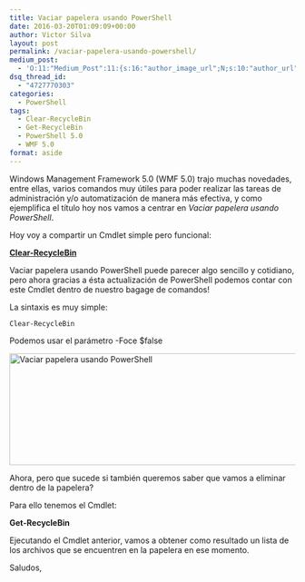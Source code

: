 ```yaml
---
title: Vaciar papelera usando PowerShell
date: 2016-03-20T01:09:09+00:00
author: Victor Silva
layout: post
permalink: /vaciar-papelera-usando-powershell/
medium_post:
  - 'O:11:"Medium_Post":11:{s:16:"author_image_url";N;s:10:"author_url";N;s:11:"byline_name";N;s:12:"byline_email";N;s:10:"cross_link";s:2:"no";s:2:"id";N;s:21:"follower_notification";s:3:"yes";s:7:"license";s:19:"all-rights-reserved";s:14:"publication_id";s:2:"-1";s:6:"status";s:4:"none";s:3:"url";N;}'
dsq_thread_id:
  - "4727770303"
categories:
  - PowerShell
tags:
  - Clear-RecycleBin
  - Get-RecycleBin
  - PowerShell 5.0
  - WMF 5.0
format: aside
---
```

Windows Management Framework 5.0 (WMF 5.0) trajo muchas novedades, entre ellas, varios comandos muy útiles para poder realizar las tareas de administración y/o automatización de manera más efectiva, y como ejemplifica el título hoy nos vamos a centrar en _Vaciar papelera usando PowerShell_.

Hoy voy a compartir un Cmdlet simple pero funcional:

**[Clear-RecycleBin](https://technet.microsoft.com/es-es/library/mt427394.aspx)**

Vaciar papelera usando PowerShell puede parecer algo sencillo y cotidiano, pero ahora gracias a ésta actualización de PowerShell podemos contar con este Cmdlet dentro de nuestro bagage de comandos!

La sintaxis es muy simple:

    Clear-RecycleBin
    

Podemos usar el parámetro -Foce $false

<img src="https://lh3.googleusercontent.com/Sxi5IDSt1-p4hwdBxbG9gE69NWZyKvlxMfSuB1qt6SsYIbjNFXs5_kd_xvH029faFv83x853lbn6j7lmfS4V_Rf4hujKzIa2EkZ4jeaf5028FmdeZVGgtA3MJ9ZRHmIAZGHbfjNggKnN1d7wh1nXBH5jwG7XdfHzKXog9wrSGmMIfc0IH7VYmjsu_RF2AeSMe-tJtNwvod28rkPuNEtFmnBvWvlhq80foa2YmCeuXPeLKJu8wzzaSZK711ITVa0CZNJAZfgmsfA467ctpXYVxh8Yr2rPv0CmqqFxSvxLCYCCbeg0HpHnpB1TX5Wt3Lav0BIdaAgDnzjwqBxHSZEWq3Gdl3uLqdk2KTt5pYe2IYKL8EzeXp5qGS7n8c9u2iI5-Or0gC_yapB0BgTuZGX9lonFqjuXOhv4G5kAqrPOqptJqqACIwSGqR7xYALQB-fviG8TSgQWd0qveb9QNiNA2aWhkuCYgFbIFb716z_uTyoky0tVtLaW-iAKpLt8RvFfoWHH0qCMUyTD18up9vBC-CR1fMT9YpNd_RS6pYyhHPBvUX_NgWg1Bd2KO0q7Vscqi6p4=w859-h197-no" width="859" height="197" alt="Vaciar papelera usando PowerShell" class="alignnone" />

Ahora, pero que sucede si también queremos saber que vamos a eliminar dentro de la papelera?

Para ello tenemos el Cmdlet:

**Get-RecycleBin**

Ejecutando el Cmdlet anterior, vamos a obtener como resultado un lista de los archivos que se encuentren en la papelera en ese momento.

Saludos,
